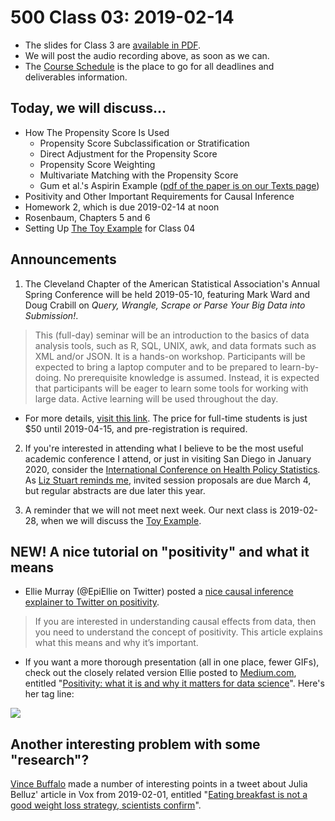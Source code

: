 # 500 Class 03: 2019-02-14

- The slides for Class 3 are [available in PDF](https://github.com/THOMASELOVE/2019-500/blob/master/slides/class03/500_2019_slides_class03.pdf).
- We will post the audio recording above, as soon as we can.
- The [Course Schedule](https://github.com/THOMASELOVE/2019-500/blob/master/SCHEDULE.md) is the place to go for all deadlines and deliverables information. 

## Today, we will discuss...

- How The Propensity Score Is Used
    - Propensity Score Subclassification or Stratification
    - Direct Adjustment for the Propensity Score
    - Propensity Score Weighting
    - Multivariate Matching with the Propensity Score
    - Gum et al.'s Aspirin Example ([pdf of the paper is on our Texts page](https://github.com/THOMASELOVE/2019-500/blob/master/texts/Gum%202001%20JAMA%20Aspirin%20Use%20Propensity%20Analysis.pdf))
- Positivity and Other Important Requirements for Causal Inference
- Homework 2, which is due 2019-02-14 at noon
- Rosenbaum, Chapters 5 and 6
- Setting Up [The Toy Example](https://github.com/THOMASELOVE/2019-500/tree/master/data-and-code/toy_example) for Class 04

## Announcements

1. The Cleveland Chapter of the American Statistical Association's Annual Spring Conference will be held 2019-05-10, featuring Mark Ward and Doug Crabill on *Query, Wrangle, Scrape or Parse Your Big Data into Submission!*. 

> This (full-day) seminar will be an introduction to the basics of data analysis tools, such as R, SQL, UNIX, awk, and data formats such as XML and/or JSON. It is a hands-on workshop. Participants will be expected to bring a laptop computer and to be prepared to learn-by-doing. No prerequisite knowledge is assumed. Instead, it is expected that participants will be eager to learn some tools for working with large data. Active learning will be used throughout the day. 

- For more details, [visit this link](https://sites.google.com/view/cleveland-asa/conferences/upcoming-conference). The price for full-time students is just $50 until 2019-04-15, and pre-registration is required.

2. If you're interested in attending what I believe to be the most useful academic conference I attend, or just in visiting San Diego in January 2020, consider the [International Conference on Health Policy Statistics](http://ww2.amstat.org/meetings/ichps/2020/). As [Liz Stuart reminds me](https://twitter.com/Lizstuartdc/status/1095372654155100160), invited session proposals are due March 4, but regular abstracts are due later this year.

3. A reminder that we will not meet next week. Our next class is 2019-02-28, when we will discuss the [Toy Example](https://github.com/THOMASELOVE/2019-500/tree/master/data-and-code/toy_example).


## NEW! A nice tutorial on "positivity" and what it means

- Ellie Murray (@EpiEllie on Twitter) posted a [nice causal inference explainer to Twitter on positivity](https://twitter.com/EpiEllie/status/1089219830052474880).

> If you are interested in understanding causal effects from data, then you need to understand the concept of positivity. This article explains what this means and why it’s important.

- If you want a more thorough presentation (all in one place, fewer GIFs), check out the closely related version Ellie posted to [Medium.com](https://medium.com/@EpiEllie/positivity-what-it-is-and-why-it-matters-for-data-science-d5e9c0bc1fcb), entitled "[Positivity: what it is and why it matters for data science](https://medium.com/@EpiEllie/positivity-what-it-is-and-why-it-matters-for-data-science-d5e9c0bc1fcb)". Here's her tag line:

![](https://github.com/THOMASELOVE/2019-500/blob/master/slides/class02/figures/ellie_positivity.PNG)

## Another interesting problem with some "research"?

[Vince Buffalo](https://twitter.com/vsbuffalo/status/1091790085610065920?s=11) made a number of interesting points in a tweet about Julia Belluz' article in Vox from 2019-02-01, entitled "[Eating breakfast is not a good weight loss strategy, scientists confirm](https://www.vox.com/2019/2/1/18206873/breakfast-diet-weight-loss)".


